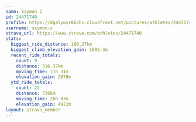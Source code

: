 ```yaml
---
name: Szymon C
id: 24471740
profile: https://dgalywyr863hv.cloudfront.net/pictures/athletes/24471740/7213253/3/large.jpg
username: szymon-c
strava_url: https://www.strava.com/athletes/24471740
stats:
  biggest_ride_distance: 180.27km
  biggest_climb_elevation_gain: 1802.4m
  recent_ride_totals:
    count: 9
    distance: 316.37km
    moving_time: 11h 31m
    elevation_gain: 2078m
  ytd_ride_totals:
    count: 22
    distance: 736km
    moving_time: 26h 03m
    elevation_gain: 4922m
layout: strava_member
--- 
```

